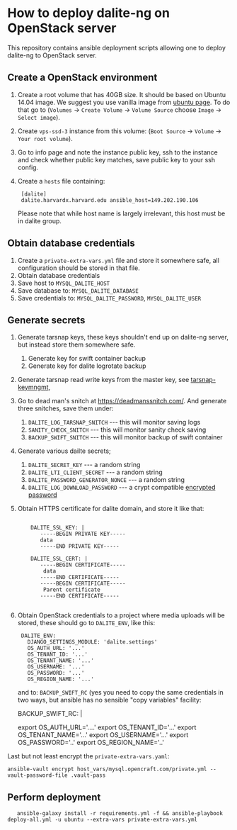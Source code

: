 # How to deploy dalite-ng on OpenStack server
 
This repository contains ansible deployment scripts allowing one to deploy dalite-ng to OpenStack server.


Create a OpenStack environment
------------------------------

1. Create a root volume that has 40GB size. It should be based on Ubuntu 14.04 image. 
   We suggest you use vanilla image from [ubuntu page](https://cloud-images.ubuntu.com/). 
   To do that go to (`Volumes` -> `Create Volume` -> `Volume Source` choose `Image` -> `Select image`). 
2. Create `vps-ssd-3` instance from this volume: (`Boot Source` -> `Volume` -> `Your root volume`). 
3. Go to info page and note the instance public key, ssh to the instance and check whether public key matches, 
   save public key to your ssh config.
4. Create a `hosts` file containing: 

        [dalite]
        dalite.harvardx.harvard.edu ansible_host=149.202.190.106
                
   Please note that while host name is largely irrelevant, this host must be in dalite group.   

Obtain database credentials
---------------------------

1. Create a `private-extra-vars.yml` file and store it somewhere safe, all configuration should be stored in that file. 
2. Obtain database credentials 
3. Save host to `MYSQL_DALITE_HOST`
4. Save database to: `MYSQL_DALITE_DATABASE`
5. Save credentials to: `MYSQL_DALITE_PASSWORD`, `MYSQL_DALITE_USER`

   
Generate secrets
----------------

1. Generate tarsnap keys, these keys shouldn't end up on dalite-ng server, but instead store them somewhere safe. 
    1. Generate key for swift container backup 
    2. Generate key for dalite logrotate backup   
2. Generate tarsnap read write keys from the master key, see [tarsnap-keymngmt](http://www.tarsnap.com/man-tarsnap-keymgmt.1.html),    
3. Go to dead man's snitch at https://deadmanssnitch.com/. And generate three snitches, save them under:
    1. `DALITE_LOG_TARSNAP_SNITCH` --- this will monitor saving logs 
    2. `SANITY_CHECK_SNITCH`  --- this will monitor sanity check saving 
    3. `BACKUP_SWIFT_SNITCH`  --- this will monitor backup of swift container
4. Generate various dailte secrets; 
   1. `DALITE_SECRET_KEY` --- a random string 
   2. `DALITE_LTI_CLIENT_SECRET` --- a random string
   3. `DALITE_PASSWORD_GENERATOR_NONCE` --- a random string
   4. `DALITE_LOG_DOWNLOAD_PASSWORD` --- a crypt compatible [encrypted password](http://linuxcommand.org/man_pages/mkpasswd1.html)
6. Obtain HTTPS certificate for dalite domain, and store it like that:

   ```
   
       DALITE_SSL_KEY: |
          -----BEGIN PRIVATE KEY-----
          data
          -----END PRIVATE KEY-----
    
       DALITE_SSL_CERT: |
          -----BEGIN CERTIFICATE-----
           data
          -----END CERTIFICATE-----
          -----BEGIN CERTIFICATE-----
           Parent certificate 
          -----END CERTIFICATE-----
    
   ```

5. Obtain OpenStack credentials to a project where media uploads will be stored, these should go to `DALITE_ENV`, 
   like this:
         
        DALITE_ENV:
          DJANGO_SETTINGS_MODULE: 'dalite.settings'
          OS_AUTH_URL: '...'
          OS_TENANT_ID: '...'
          OS_TENANT_NAME: '...'
          OS_USERNAME: '...'
          OS_PASSWORD: '...'
          OS_REGION_NAME: '...'

   and to: `BACKUP_SWIFT_RC` (yes you need to copy the same credentials in two ways, but ansible has no sensible 
   "copy variables" facility: 
   
    BACKUP_SWIFT_RC: |

      export OS_AUTH_URL='....'
      export OS_TENANT_ID='...'
      export OS_TENANT_NAME='...'
      export OS_USERNAME='...'
      export OS_PASSWORD='..'
      export OS_REGION_NAME='..'  
       
      
Last but not least encrypt the `private-extra-vars.yaml`:
 
   `ansible-vault encrypt host_vars/mysql.opencraft.com/private.yml --vault-password-file .vault-pass`      


Perform deployment
------------------

       ansible-galaxy install -r requirements.yml -f && ansible-playbook deploy-all.yml -u ubuntu --extra-vars private-extra-vars.yml
    
    
   